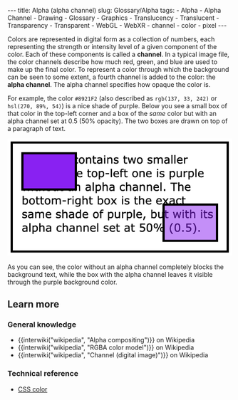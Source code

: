 --- title: Alpha (alpha channel) slug: Glossary/Alpha tags: - Alpha - Alpha Channel - Drawing - Glossary - Graphics - Translucency - Translucent - Transparency - Transparent - WebGL - WebXR - channel - color - pixel ---

Colors are represented in digital form as a collection of numbers, each representing the strength or intensity level of a given component of the color. Each of these components is called a **channel**. In a typical image file, the color channels describe how much red, green, and blue are used to make up the final color. To represent a color through which the background can be seen to some extent, a fourth channel is added to the color: the **alpha channel**. The alpha channel specifies how opaque the color is.

For example, the color `#8921F2` (also described as `rgb(137, 33, 242)` or `hsl(270, 89%, 54)`) is a nice shade of purple. Below you see a small box of that color in the top-left corner and a box of the *same* color but with an alpha channel set at 0.5 (50% opacity). The two boxes are drawn on top of a paragraph of text.

![Image showing the effect of an alpha channel on a color.](alpha-channel-example.png)

As you can see, the color without an alpha channel completely blocks the background text, while the box with the alpha channel leaves it visible through the purple background color.

Learn more
----------

### General knowledge

-   {{interwiki("wikipedia", "Alpha compositing")}} on Wikipedia
-   {{interwiki("wikipedia", "RGBA color model")}} on Wikipedia
-   {{interwiki("wikipedia", "Channel (digital image)")}} on Wikipedia

### Technical reference

-   [CSS color](/en-US/docs/Web/CSS/CSS_Color)
